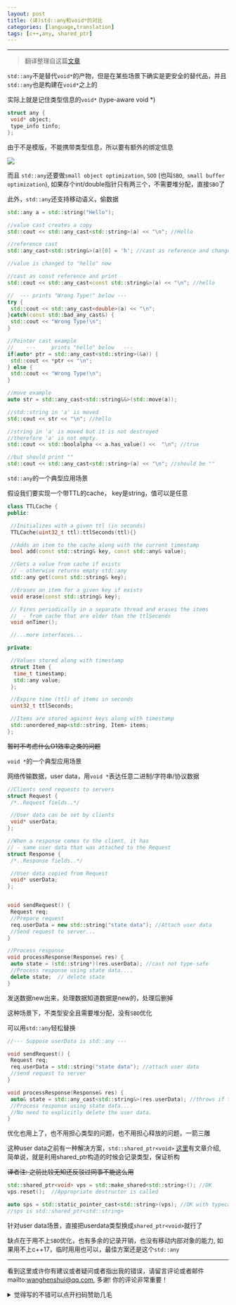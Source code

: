 ```yaml
---
layout: post
title: (译)std::any和void*的对比
categories: [language,translation]
tags: [c++,any, shared_ptr]
---
```



---

> 翻译整理自这篇[文章](https://www.nextptr.com/tutorial/ta1571648512/stdany-comparison-with-void-and-motivating-examples)

`std::any`不是替代`void*`的产物，但是在某些场景下确实是更安全的替代品，并且 `std::any`也是构建在`void*`之上的

实际上就是记住类型信息的`void*` (type-aware void *)

```c++
struct any {
 void* object;
 type_info tinfo;
};
```

由于不是模版，不能携带类型信息，所以要有额外的绑定信息

![](https://cdn.nextptr.com/images/uimages/0VD9R23XbpWfJMNxfzPVUdj_.jpg)



而且 `std::any`还要做`small object optimization`, `SOO` (也叫`SBO`,` small buffer optimization`), 如果存个int/double指针只有两三个，不需要堆分配，直接`SBO`了

此外，`std::any`还支持移动语义，偷数据

```c++
std::any a = std::string("Hello");

//value cast creates a copy
std::cout << std::any_cast<std::string>(a) << "\n"; //Hello

//reference cast
std::any_cast<std::string&>(a)[0] = 'h'; //cast as reference and change

//value is changed to "hello" now

//cast as const reference and print
std::cout << std::any_cast<const std::string&>(a) << "\n"; //hello

//  --- prints "Wrong Type!" below ---
try {
 std::cout << std::any_cast<double>(a) << "\n";
}catch(const std::bad_any_cast&) {
 std::cout << "Wrong Type!\n";
}

//Pointer cast example
//    ---     prints "hello" below   ---
if(auto* ptr = std::any_cast<std::string>(&a)) {
 std::cout << *ptr << "\n";
} else {
 std::cout << "Wrong Type!\n";
}

//move example
auto str = std::any_cast<std::string&&>(std::move(a));

//std::string in 'a' is moved
std::cout << str << "\n"; //hello

//string in 'a' is moved but it is not destroyed
//therefore 'a' is not empty.
std::cout << std::boolalpha << a.has_value() <<  "\n"; //true

//but should print ""
std::cout << std::any_cast<std::string>(a) << "\n"; //should be ""
```



`std::any`的一个典型应用场景

假设我们要实现一个带TTL的cache， key是string，值可以是任意

```c++
class TTLCache {
public:

 //Initializes with a given ttl (in seconds)
 TTLCache(uint32_t ttl):ttlSeconds(ttl){}

 //Adds an item to the cache along with the current timestamp
 bool add(const std::string& key, const std::any& value);

 //Gets a value from cache if exists
 // - otherwise returns empty std::any
 std::any get(const std::string& key);

 //Erases an item for a given key if exists
 void erase(const std::string& key);

 // Fires periodically in a separate thread and erases the items
 //  - from cache that are older than the ttlSeconds
 void onTimer();

 //...more interfaces...

private:

 //Values stored along with timestamp
 struct Item {
  time_t timestamp;
  std::any value;
 };

 //Expire time (ttl) of items in seconds
 uint32_t ttlSeconds;

 //Items are stored against keys along with timestamp
 std::unordered_map<std::string, Item> items;
};
```

~~暂时不考虑什么O1效率之类的问题~~



`void *`的一个典型应用场景

网络传输数据，user data，用``void *``表达任意二进制/字符串/协议数据

```c++
//Clients send requests to servers
struct Request {
 /*..Request fields..*/

 //User data can be set by clients
 void* userData;
};

//When a response comes to the client, it has
// - same user data that was attached to the Request
struct Response {
 /*..Response fields..*/

 //User data copied from Request
 void* userData;
};


void sendRequest() {
 Request req;
 //Prepare request
 req.userData = new std::string("state data"); //Attach user data
 //Send request to server...
}

//Process response 
void processResponse(Response& res) {
 auto state = (std::string*)(res.userData); //cast not type-safe
 //Process response using state data....
 delete state;  // delete state
}
```

发送数据new出来，处理数据知道数据是new的，处理后删掉

这种场景下，不类型安全且需要堆分配，没有`SBO`优化

可以用`std::any`轻松替换

```c++
//--- Suppose userData is std::any ---

void sendRequest() {
 Request req;
 req.userData = std::string("state data"); //attach user data
 //send request to server
}

void processResponse(Response& res) {
 auto& state = std::any_cast<std::string&>(res.userData); //throws if type does not match
 //Process response using state data....
 //No need to explicitly delete the user data.
}
```

优化也用上了，也不用担心类型的问题，也不用担心释放的问题，一箭三雕



这种user data之前有一种解决方案，`std::shared_ptr<void>`  [这里](https://www.nextptr.com/tutorial/ta1227747841/the-stdshared_ptrvoid-as-arbitrary-userdata-pointer)有文章介绍, 简单说，就是利用shared_ptr构造的时候会记录类型，保证析构

~~译者注: 之前比较无知还反驳过同事不能这么用~~

```c++
std::shared_ptr<void> vps = std::make_shared<std::string>(); //OK 
vps.reset();  //Appropriate destructor is called

auto sps = std::static_pointer_cast<std::string>(vps); //OK with typecast
//sps is std::shared_ptr<std::string>
```

针对user data场景，直接把userdata类型换成`shared_ptr<void>`就行了

缺点在于用不上`SBO`优化，也有多余的记录开销，也没有移动内部对象的能力, 如果用不上c++17，临时用用也可以，最佳方案还是这个`std::any`




---

看到这里或许你有建议或者疑问或者指出我的错误，请留言评论或者邮件mailto:wanghenshui@qq.com, 多谢!  你的评论非常重要！
<details>
<summary>觉得写的不错可以点开扫码赞助几毛</summary>
<img src="https://wanghenshui.github.io/assets/wepay.png" alt="微信转账">
</details>